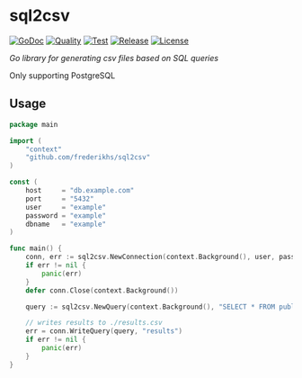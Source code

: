 # sql2csv

[![GoDoc](https://godoc.org/github.com/frederikhs/sql2csv?status.svg)](https://godoc.org/github.com/frederikhs/sql2csv)
[![Quality](https://goreportcard.com/badge/github.com/frederikhs/sql2csv)](https://goreportcard.com/report/github.com/frederikhs/sql2csv)
[![Test](https://github.com/frederikhs/sql2csv/actions/workflows/test.yml/badge.svg?branch=main)](https://github.com/frederikhs/sql2csv/actions/workflows/test.yml)
[![Release](https://img.shields.io/github/v/release/frederikhs/sql2csv.svg)](https://github.com/frederikhs/sql2csv/releases/latest)
[![License](https://img.shields.io/github/license/frederikhs/sql2csv)](LICENSE)

*Go library for generating csv files based on SQL queries*

Only supporting PostgreSQL

## Usage

```go
package main

import (
	"context"
	"github.com/frederikhs/sql2csv"
)

const (
	host     = "db.example.com"
	port     = "5432"
	user     = "example"
	password = "example"
	dbname   = "example"
)

func main() {
	conn, err := sql2csv.NewConnection(context.Background(), user, password, host, port, dbname)
	if err != nil {
		panic(err)
	}
	defer conn.Close(context.Background())

	query := sql2csv.NewQuery(context.Background(), "SELECT * FROM public.users LIMIT $1", 10)

	// writes results to ./results.csv
	err = conn.WriteQuery(query, "results")
	if err != nil {
		panic(err)
	}
}
```
